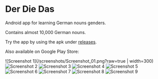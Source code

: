 # Der Die Das

Android app for learning German nouns genders.

Contains almost 10,000 German nouns.

Try the app by using the apk under [releases](https://github.com/digitapex/DerDieDas/releases).

Also available on Google Play Store:

![Screenshot 1](/screenshots/Screenshot_01.png?raw=true | width=300)
![Screenshot 2](/screenshots/Screenshot_02.png?raw=true)
![Screenshot 3](/screenshots/Screenshot_03.png?raw=true)
![Screenshot 4](/screenshots/Screenshot_04.png?raw=true)
![Screenshot 5](/screenshots/Screenshot_05.png?raw=true)
![Screenshot 6](/screenshots/Screenshot_06.png?raw=true)
![Screenshot 7](/screenshots/Screenshot_07.png?raw=true)
![Screenshot 8](/screenshots/Screenshot_08.png?raw=true)
![Screenshot 9](/screenshots/Screenshot_09.png?raw=true)

